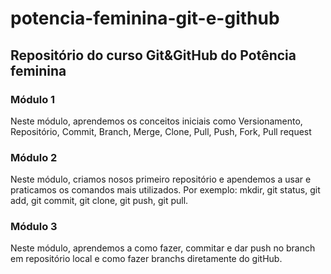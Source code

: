 # potencia-feminina-git-e-github

## Repositório do curso Git&amp;GitHub do Potência feminina

### Módulo 1
  Neste módulo, aprendemos os conceitos iniciais como Versionamento, Repositório, Commit, Branch, Merge, Clone, Pull, Push, Fork, Pull request
  
### Módulo 2
  Neste módulo, criamos nosos primeiro repositório e apendemos a usar e praticamos os comandos mais utilizados. Por exemplo: mkdir, git status, git add, git commit, git clone, git push, git pull.

### Módulo 3
  Neste módulo, aprendemos a como fazer, commitar e dar push no branch em repositório local e como fazer branchs diretamente do gitHub.
